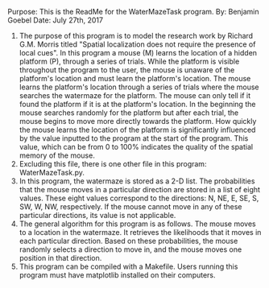 Purpose: This is the ReadMe for the WaterMazeTask program.
By: Benjamin Goebel
Date: July 27th, 2017

1. The purpose of this program is to model the research work by
   Richard G.M. Morris titled "Spatial localization does not require the
   presence of local cues". In this program a mouse (M) learns the location
   of a hidden platform (P), through a series of trials. While the
   platform is visible throughout the program to the user, the
   mouse is unaware of the platform's location and must learn the platform's
   location. The mouse learns the platform's location through a series of trials
   where the mouse searches the watermaze for the platform. The mouse can
   only tell if it found the platform if it is at the platform's location. In
   the beginning the mouse searches randomly for the platform but after
   each trial, the mouse begins to move more directly towards the
   platform. How quickly the mouse learns the location of the
   platform is significantly influenced by the value inputted to
   the program at the start of the program. This value, which
   can be from 0 to 100% indicates the quality of the spatial memory of the
   mouse.
2. Excluding this file, there is one other file in this program:
   WaterMazeTask.py.
3. In this program, the watermaze is stored as a 2-D list. The probabilities
   that the mouse moves in a particular direction are stored in a list of
   eight values. These eight values correspond to the directions: N, NE, E, SE,
   S, SW, W, NW, respectively. If the mouse cannot move in any of these
   particular directions, its value is not applicable.
4. The general algorithm for this program is as follows. The mouse moves to
   a location in the watermaze. It retrieves the likelihoods that it moves
   in each particular direction. Based on these probabilities, the mouse
   randomly selects a direction to move in, and the mouse moves one position
   in that direction.
5. This program can be compiled with a Makefile. Users running this program
   must have matplotlib installed on their computers.
